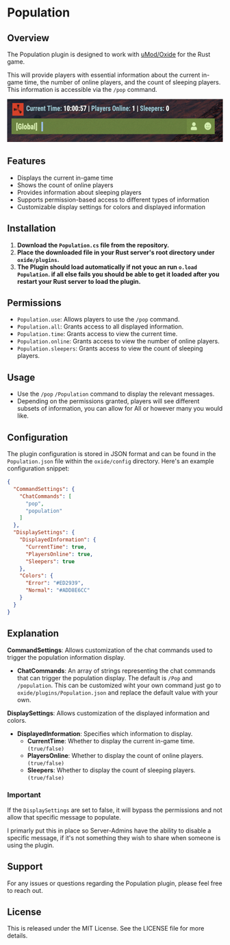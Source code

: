 # Population

## Overview

The Population plugin is designed to work with [uMod/Oxide](https://umod.org/games/rust) for the Rust game.

This will provide players with essential information about the current in-game time, the number of online players, and the count of sleeping players. This information is accessible via the `/pop` command. 

<img src="https://github.com/ItsJoshBrown/Population/raw/main/img/Population-Screenshot.png" alt="Population Screenshot" width="auto" height="100">


## Features

- Displays the current in-game time
- Shows the count of online players
- Provides information about sleeping players
- Supports permission-based access to different types of information
- Customizable display settings for colors and displayed information

## Installation

1. **Download the `Population.cs` file from the repository.**
2. **Place the downloaded file in your Rust server's root directory under `oxide/plugins`.**
3. **The Plugin should load automatically if not youc an run `o.load Population`. if all else fails you should be able to get it loaded after you restart your Rust server to load the plugin.**

## Permissions

- `Population.use`: Allows players to use the `/pop` command.
- `Population.all`: Grants access to all displayed information.
- `Population.time`: Grants access to view the current time.
- `Population.online`: Grants access to view the number of online players.
- `Population.sleepers`: Grants access to view the count of sleeping players.

## Usage

- Use the `/pop` `/Population` command to display the relevant messages.
- Depending on the permissions granted, players will see different subsets of information, you can allow for All or however many you would like.

## Configuration

The plugin configuration is stored in JSON format and can be found in the `Population.json` file within the `oxide/config` directory. Here's an example configuration snippet:

```json
{
  "CommandSettings": {
    "ChatCommands": [
      "pop",
      "population"
    ]
  },
  "DisplaySettings": {
    "DisplayedInformation": {
      "CurrentTime": true,
      "PlayersOnline": true,
      "Sleepers": true
    },
    "Colors": {
      "Error": "#ED2939",
      "Normal": "#ADD8E6CC"
    }
  }
}
```

## Explanation

**CommandSettings**: Allows customization of the chat commands used to trigger the population information display.

- **ChatCommands**: An array of strings representing the chat commands that can trigger the population display. The default is `/Pop` and `/population`. This can be customized wiht your own command just go to `oxide/plugins/Population.json` and replace the default value with your own.

**DisplaySettings**: Allows customization of the displayed information and colors.

- **DisplayedInformation**: Specifies which information to display.
  - **CurrentTime**: Whether to display the current in-game time. `(true/false)`
  - **PlayersOnline**: Whether to display the count of online players. `(true/false)`
  - **Sleepers**: Whether to display the count of sleeping players. `(true/false)`

### Important 
If the `DisplaySettings` are set to false, it will bypass the permissions and not allow that specific message to populate.

I primarly put this in place so Server-Admins have the ability to disable a specific message, if it's not something they wish to share when someone is using the plugin.


## Support

For any issues or questions regarding the Population plugin, please feel free to reach out.

## License

This is released under the MIT License. See the LICENSE file for more details.
